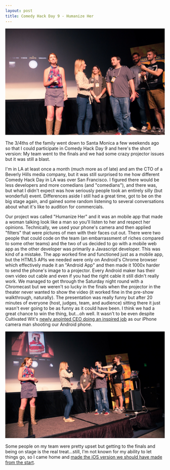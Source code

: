 ```yaml
---
layout: post
title: Comedy Hack Day 9 - Humanize Her
---
```


![image](/public/images/chd9-humanize-her_001.jpg "Humanize Her @ Comedy Hack Day 9 in LA")

The 3/4ths of the family went down to Santa Monica a few weekends ago so that I could participate in Comedy Hack Day 9 and here's the short version: My team went to the finals and  we had some crazy projector issues but it was still a blast.

I'm in LA at least once a month (much more as of late) and am the CTO of a Beverly Hills media company, but it was still surprised to me how different Comedy Hack Day in LA was over San Francisco. I figured there would be less developers and more comedians (and "comedians"), and there was, but what I didn't expect was how seriously people took an entirely silly (but wonderful) event. Differences aside I still had a great time, got to be on the big stage again, and gained some random listening to several conversations about what it's like to audition for commercials.

Our project was called "Humanize Her" and it was an mobile app that made a woman talking look like a man so you'll listen to her and respect her opinions. Technically, we used your phone's camera and then applied "filters" that were pictures of men with their faces cut out. There were two people that could code on the team (an embarrassment of riches compared to some other teams) and the two of us decided to go with a mobile web app as the other developer was primarily a Javascript developer. This was kind of a mistake. The app worked fine and functioned just as a mobile app, but the HTML5 APIs we needed were only on Android's Chrome browser which effectively made it an "Android App" and then made it 1000x harder to send the phone's image to a projector. Every Android maker has their own video out cable and even if you had the right cable it still didn't really work. We managed to get through the Saturday night round with a Chromecast but we weren't so lucky in the finals when the projector in the theater never wanted to show the video (it worked fine in the pre-show walkthrough, naturally). The presentation was really funny but after 20 minutes of everyone (host, judges, team, and audience) sitting there it just wasn't ever going to be as funny as it could have been. I think we had a great chance to win the thing, but...oh well. It wasn't to be even despite Cultivated Wit's [newly anointed CEO doing an inspired job](https://twitter.com/thatmikeflynn/status/642106881163399168) as our iPhone camera man shooting our Android phone.

![image](/public/images/chd9-humanize-her_002.jpg "Humanize Her @ Comedy Hack Day 9 in LA")

Some people on my team were pretty upset but getting to the finals and being on stage is the real treat...still, I'm not known for my ability to let things go, so I came home and [made the iOS version we should have made from the start](https://www.youtube.com/watch?v=ekbgMfyBQqQ).

